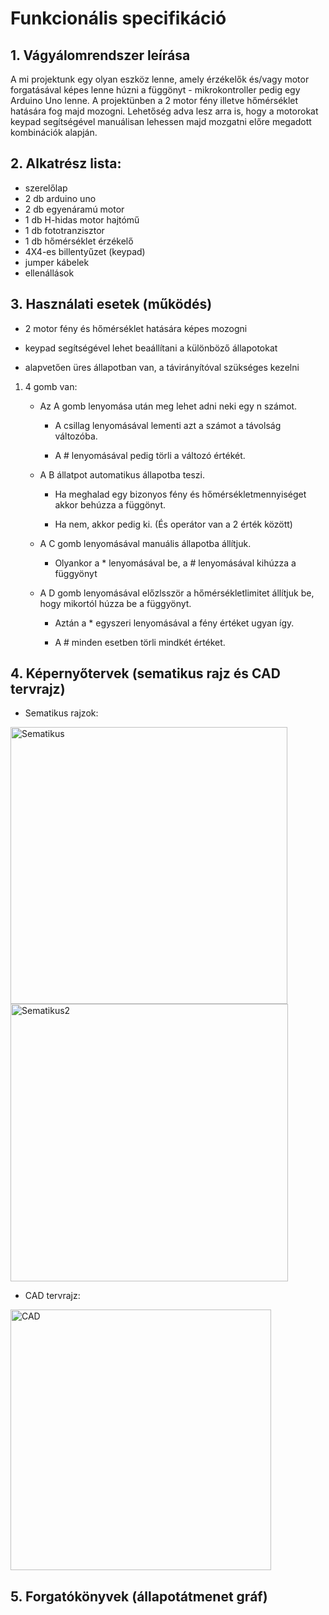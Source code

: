 ﻿# Funkcionális specifikáció
## 1. Vágyálomrendszer leírása
A mi projektunk egy olyan eszköz lenne, amely érzékelők és/vagy motor forgatásával képes lenne húzni a függönyt - mikrokontroller pedig egy Arduino Uno lenne. A projektünben a 2 motor fény illetve hőmérséklet hatására fog majd mozogni. Lehetőség adva lesz arra is, hogy a motorokat keypad segítségével manuálisan lehessen majd mozgatni előre megadott kombinációk alapján. 

## 2. Alkatrész lista:
- szerelőlap
- 2 db arduino uno
- 2 db egyenáramú motor
- 1 db H-hidas motor hajtómű
- 1 db fototranzisztor
- 1 db hőmérséklet érzékelő
- 4X4-es billentyűzet (keypad)
- jumper kábelek
- ellenállások

## 3. Használati esetek (működés)
- 2 motor fény és hőmérséklet hatására képes mozogni

- keypad segítségével lehet beaállítani a különböző állapotokat

- alapvetően üres állapotban van, a távirányítóval szükséges kezelni

1. 4 gomb van:

	- Az A gomb lenyomása után meg lehet adni neki egy n számot.

		- A csillag lenyomásával lementi azt a számot a távolság változóba.

		- A # lenyomásával pedig törli a változó értékét.

	- A B állatpot automatikus állapotba teszi.

		- Ha meghalad egy bizonyos fény és hőmérsékletmennyiséget akkor behúzza a függönyt.

		- Ha nem, akkor pedig ki. (És operátor van a 2 érték között)

	- A C gomb lenyomásával manuális állapotba állítjuk.

		- Olyankor a * lenyomásával be, a # lenyomásával kihúzza a függyönyt

	- A D gomb lenyomásával előzlsször a hőmérsékletlimitet állítjuk be, hogy mikortól húzza be a függyönyt.

		- Aztán a * egyszeri lenyomásával a fény értéket ugyan így.

		- A # minden esetben törli mindkét értéket.

## 4. Képernyőtervek (sematikus rajz és CAD tervrajz)
- Sematikus rajzok:
<img width="443" alt="Sematikus" src="https://github.com/utassydenis/Robotika_csapat7/assets/114164351/d2243061-57f6-44d8-9666-8367b4e1e0a4">
<img width="444" alt="Sematikus2" src="https://github.com/utassydenis/Robotika_csapat7/assets/114164351/6b0e806b-9fcf-4116-8a6e-b75084eef6f0">

- CAD tervrajz:
<img width="417" alt="CAD" src="https://github.com/utassydenis/Robotika_csapat7/assets/114164351/4a81738d-9550-4e78-aa51-a29e54c31b3e">

## 5. Forgatókönyvek (állapotátmenet gráf)

